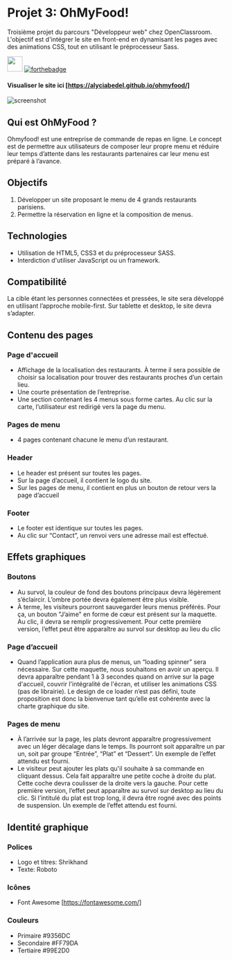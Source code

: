# Projet 3: OhMyFood!
Troisième projet du parcours "Développeur web" chez OpenClassroom. L'objectif est d'intégrer le site en front-end en dynamisant les pages avec des animations CSS, tout en utilisant le préprocesseur Sass.

<img src="https://user-images.githubusercontent.com/98737248/217799295-27b0ea17-3325-492e-a5eb-8fcb0af32242.png" style="height:35px;"> [![forthebadge](https://forthebadge.com/images/badges/powered-by-coffee.svg)](https://forthebadge.com)

#### Visualiser le site ici [https://alyciabedel.github.io/ohmyfood/]

![screenshot](https://user-images.githubusercontent.com/98737248/201363460-4f94b6e7-ddb8-4d2d-ac4e-b8ab3afaf4cc.png)

## Qui est OhMyFood ?
Ohmyfood! est une entreprise de commande de repas en ligne. Le concept est de permettre aux utilisateurs de composer leur propre menu et réduire leur temps d’attente dans les restaurants partenaires car leur menu est préparé à l’avance. 

## Objectifs

1. Développer un site proposant le menu de 4 grands restaurants parisiens.
2. Permettre la réservation en ligne et la composition de menus.

## Technologies
- Utilisation de HTML5, CSS3 et du préprocesseur SASS. 
- Interdiction d'utiliser JavaScript ou un framework.

## Compatibilité
La cible étant les personnes connectées et pressées, le site sera développé en utilisant l’approche mobile-first. Sur tablette et desktop, le site devra s’adapter.

## Contenu des pages

### Page d'accueil
- Affichage de la localisation des restaurants. À terme il sera possible de choisir sa localisation pour trouver des restaurants proches d’un certain lieu.
- Une courte présentation de l’entreprise.
- Une section contenant les 4 menus sous forme cartes. Au clic sur la carte, l’utilisateur est redirigé vers la page du menu.

### Pages de menu
- 4 pages contenant chacune le menu d’un restaurant.

### Header
- Le header est présent sur toutes les pages.
- Sur la page d’accueil, il contient le logo du site.
- Sur les pages de menu, il contient en plus un bouton de retour vers la page d’accueil

### Footer
- Le footer est identique sur toutes les pages.
- Au clic sur “Contact”, un renvoi vers une adresse mail est effectué.

## Effets graphiques
### Boutons
- Au survol, la couleur de fond des boutons principaux devra légèrement s’éclaircir. L’ombre portée devra également être plus visible.
- À terme, les visiteurs pourront sauvegarder leurs menus préférés. Pour ça, un bouton "J’aime" en forme de cœur est présent sur la maquette. Au clic, il devra se remplir progressivement. Pour cette première version, l’effet peut être apparaître au survol sur desktop au lieu du clic

### Page d’accueil
- Quand l’application aura plus de menus, un “loading spinner” sera nécessaire. Sur cette maquette, nous souhaitons en avoir un aperçu. Il devra apparaître pendant 1 à 3 secondes quand on arrive sur la page d'accueil, couvrir l'intégralité de l'écran, et utiliser les animations CSS (pas de librairie). Le design de ce loader n’est pas défini, toute proposition est donc la bienvenue tant qu’elle est cohérente avec la charte graphique du site.

### Pages de menu
- À l’arrivée sur la page, les plats devront apparaître progressivement avec un léger décalage dans le temps. Ils pourront soit apparaître un par un, soit par groupe “Entrée”, “Plat” et “Dessert”. Un exemple de l’effet attendu est fourni.
- Le visiteur peut ajouter les plats qu'il souhaite à sa commande en cliquant dessus. Cela fait apparaître une petite coche à droite du plat. Cette coche devra coulisser de la droite vers la gauche. Pour cette première version, l’effet peut apparaître au survol sur desktop au lieu du clic. Si l’intitulé du plat est trop long, il devra être rogné avec des points de suspension. Un exemple de l’effet attendu est fourni.

## Identité graphique
### Polices
- Logo et titres: Shrikhand
- Texte: Roboto

### Icônes
- Font Awesome [https://fontawesome.com/]

### Couleurs
- Primaire #9356DC 
- Secondaire #FF79DA 
- Tertiaire #99E2D0
